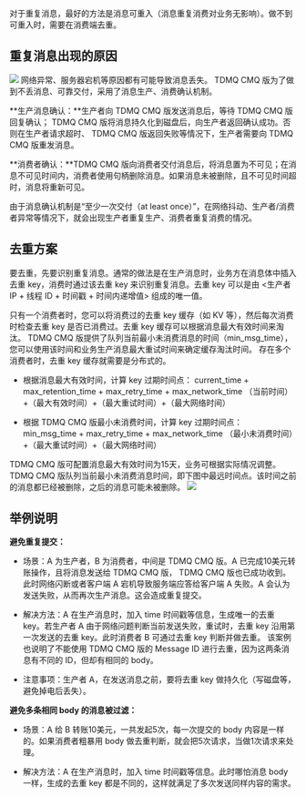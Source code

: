 对于重复消息，最好的方法是消息可重入（消息重复消费对业务无影响）。做不到可重入时，需要在消费端去重。

## 重复消息出现的原因

![](https://main.qcloudimg.com/raw/a705e5969a503b19fce600ae4b2927be.png)
网络异常、服务器宕机等原因都有可能导致消息丢失。 TDMQ CMQ 版为了做到不丢消息、可靠交付，采用了消息生产、消费确认机制。

**生产消息确认：**生产者向 TDMQ CMQ 版发送消息后，等待 TDMQ CMQ 版回复确认； TDMQ CMQ 版将消息持久化到磁盘后，向生产者返回确认成功。否则在生产者请求超时、 TDMQ CMQ 版返回失败等情况下，生产者需要向 TDMQ CMQ 版重发消息。

**消费者确认：**TDMQ CMQ 版向消费者交付消息后，将消息置为不可见；在消息不可见时间内，消费者使用句柄删除消息。如果消息未被删除，且不可见时间超时，消息将重新可见。

由于消息确认机制是“至少一次交付（at least once）”，在网络抖动、生产者/消费者异常等情况下，就会出现生产者重复生产、消费者重复消费的情况。


## 去重方案
要去重，先要识别重复消息。通常的做法是在生产消息时，业务方在消息体中插入去重 key，消费时通过该去重 key 来识别重复消息。去重 key 可以是由 <生产者 IP + 线程 ID + 时间戳 + 时间内递增值> 组成的唯一值。

只有一个消费者时，您可以将消费过的去重 key 缓存（如 KV 等），然后每次消费时检查去重 key 是否已消费过。去重 key 缓存可以根据消息最大有效时间来淘汰。 TDMQ CMQ 版提供了队列当前最小未消费消息的时间（min_msg_time），您可以使用该时间和业务生产消息最大重试时间来确定缓存淘汰时间。
存在多个消费者时，去重 key 缓存就需要是分布式的。

-	根据消息最大有效时间，计算 key 过期时间点：
current_time + max_retention_time + max_retry_time + max_network_time
（当前时间）+（最大有效时间）+（最大重试时间）+（最大网络时间）

-	根据 TDMQ CMQ 版最小未消费时间，计算 key 过期时间点：
min_msg_time + max_retry_time + max_network_time
（最小未消费时间）+（最大重试时间）+（最大网络时间）

 TDMQ CMQ 版可配置消息最大有效时间为15天，业务可根据实际情况调整。
 TDMQ CMQ 版队列当前最小未消费消息时间，即下图中最远时间点。该时间之前的消息都已经被删除，之后的消息可能未被删除。
![](https://mc.qcloudimg.com/static/img/dbff4055c9fa8a10160ff59a830c016c/image.jpg)



## 举例说明
**避免重复提交：**

- 场景：A 为生产者，B 为消费者，中间是 TDMQ CMQ 版。A 已完成10美元转账操作，且将消息发送给 TDMQ CMQ 版， TDMQ CMQ 版也已成功收到。此时网络闪断或者客户端 A 宕机导致服务端应答给客户端 A 失败。A 会认为发送失败，从而再次生产消息。这会造成重复提交。

- 解决方法：A 在生产消息时，加入 time 时间戳等信息，生成唯一的去重 key。若生产者 A 由于网络问题判断当前发送失败，重试时，去重 key 沿用第一次发送的去重 key。此时消费者 B 可通过去重 key 判断并做去重。
该案例也说明了不能使用 TDMQ CMQ 版的 Message ID 进行去重，因为这两条消息有不同的 ID，但却有相同的 body。

- 注意事项：生产者 A，在发送消息之前，要将去重 key 做持久化（写磁盘等，避免掉电后丢失）。

**避免多条相同 body 的消息被过滤：**

- 场景：A 给 B 转账10美元，一共发起5次，每一次提交的 body 内容是一样的。如果消费者粗暴用 body 做去重判断，就会把5次请求，当做1次请求来处理。

- 解决方法：A 在生产消息时，加入 time 时间戳等信息。此时哪怕消息 body 一样，生成的去重 key 都是不同的，这样就满足了多次发送同样内容的需求。
